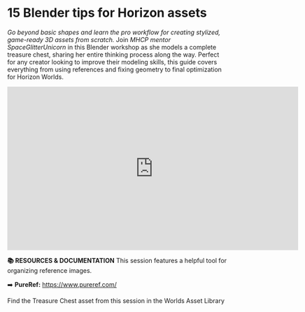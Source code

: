 # 15 Blender tips for Horizon assets 
*Go beyond basic shapes and learn the pro workflow for creating stylized, game-ready 3D assets from scratch.* Join *MHCP mentor SpaceGlitterUnicorn* in this Blender workshop as she models a complete treasure chest, sharing her entire thinking process along the way. Perfect for any creator looking to improve their modeling skills, this guide covers everything from using references and fixing geometry to final optimization for Horizon Worlds.


<iframe width="665" height="374" src="https://www.youtube.com/embed/Onn0Y0LXF9U" title="Blender Tips for Horizon Assets" frameborder="0" allow="accelerometer; autoplay; clipboard-write; encrypted-media; gyroscope; picture-in-picture; web-share" referrerpolicy="strict-origin-when-cross-origin" allowfullscreen></iframe>

**📚 RESOURCES & DOCUMENTATION**
This session features a helpful tool for organizing reference images.

➡️ **PureRef:** https://www.pureref.com/

Find the Treasure Chest asset from this session in the Worlds Asset Library